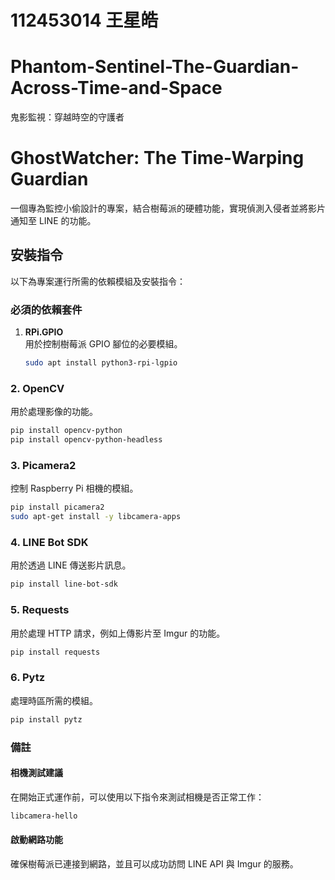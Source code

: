 # 112453014 王星皓
# Phantom-Sentinel-The-Guardian-Across-Time-and-Space
鬼影監視：穿越時空的守護者

# GhostWatcher: The Time-Warping Guardian
一個專為監控小偷設計的專案，結合樹莓派的硬體功能，實現偵測入侵者並將影片通知至 LINE 的功能。

## 安裝指令
以下為專案運行所需的依賴模組及安裝指令：

### 必須的依賴套件
1. **RPi.GPIO**  
   用於控制樹莓派 GPIO 腳位的必要模組。  
   ```bash
   sudo apt install python3-rpi-lgpio
   ```

### 2. OpenCV
用於處理影像的功能。
```bash
pip install opencv-python
pip install opencv-python-headless
```

### 3. Picamera2
控制 Raspberry Pi 相機的模組。
```bash
pip install picamera2
sudo apt-get install -y libcamera-apps
```

### 4. LINE Bot SDK
用於透過 LINE 傳送影片訊息。
```bash
pip install line-bot-sdk
```

### 5. Requests
用於處理 HTTP 請求，例如上傳影片至 Imgur 的功能。
```bash
pip install requests
```

### 6. Pytz
處理時區所需的模組。
```bash
pip install pytz
```

### 備註

#### 相機測試建議
在開始正式運作前，可以使用以下指令來測試相機是否正常工作：  
```bash
libcamera-hello
```
#### 啟動網路功能
確保樹莓派已連接到網路，並且可以成功訪問 LINE API 與 Imgur 的服務。 

